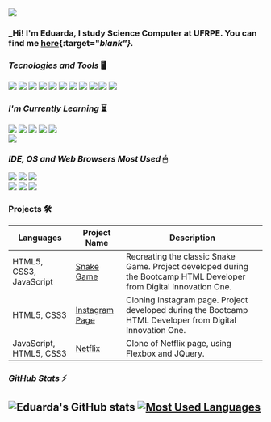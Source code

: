 <img src="https://i.redd.it/m6s5eytp33371.png" />

### _Hi! I'm Eduarda, I study Science Computer at UFRPE. You can find me [here](https://linktr.ee/eduarda.alves){:target="_blank"}._

### _Tecnologies and Tools_ 🖥

 <img src="https://img.shields.io/badge/Git-F05032?style=for-the-badge&logo=git&logoColor=white" /> <img src="https://img.shields.io/badge/Java-ED8B00?style=for-the-badge&logo=java&logoColor=white" /> 
 <img src="https://img.shields.io/badge/C-00599C?style=for-the-badge&logo=c&logoColor=white" /> <img src="https://img.shields.io/badge/JavaScript-323330?style=for-the-badge&logo=javascript&logoColor=F7DF1E" /> 
 <img src="https://img.shields.io/badge/CSS3-1572B6?style=for-the-badge&logo=css3&logoColor=white" /> <img src="https://img.shields.io/badge/HTML5-E34F26?style=for-the-badge&logo=html5&logoColor=white" /> 
 <img src="https://img.shields.io/badge/.NET-5C2D91?style=for-the-badge&logo=dot-net&logoColor=white" /> <img src="https://img.shields.io/badge/Markdown-000000?style=for-the-badge&logo=markdown&logoColor=white" /> 
 <img src="https://img.shields.io/badge/Bootstrap-563D7C?style=for-the-badge&logo=bootstrap&logoColor=white" /> <img src="https://img.shields.io/badge/Spring-6DB33F?style=for-the-badge&logo=spring&logoColor=white" /> 
 <img src="https://img.shields.io/badge/Microsoft-666666?style=for-the-badge&logo=microsoft&logoColor=white" /> 

### _I'm Currently Learning_ ⏳ 

 <img src="https://img.shields.io/badge/Python-3776AB?style=for-the-badge&logo=python&logoColor=white" /> <img src="https://img.shields.io/badge/C%23-239120?style=for-the-badge&logo=c-sharp&logoColor=white" /> <img src="https://img.shields.io/badge/Java-ED8B00?style=for-the-badge&logo=java&logoColor=white" />
 <img src="https://img.shields.io/badge/MySQL-00000F?style=for-the-badge&logo=mysql&logoColor=white" /> 
 <img src="https://img.shields.io/badge/Microsoft%20SQL%20Sever-CC2927?style=for-the-badge&logo=microsoft%20sql%20server&logoColor=white" />  
 <img src="https://img.shields.io/badge/.NET-5C2D91?style=for-the-badge&logo=dot-net&logoColor=white" />
  

### _IDE, OS and Web Browsers Most Used_ 🖱 

 <img src="https://img.shields.io/badge/Firefox_Browser-FF7139?style=for-the-badge&logo=Firefox-Browser&logoColor=white" /> <img src="https://img.shields.io/badge/Linux_Mint-87CF3E?style=for-the-badge&logo=linux-mint&logoColor=white" /> 
 <img src="https://img.shields.io/badge/Windows-0078D6?style=for-the-badge&logo=windows&logoColor=white" />  
 <img src="https://img.shields.io/badge/Opera-FF1B2D?style=for-the-badge&logo=Opera&logoColor=white" /> <img src="https://img.shields.io/badge/IntelliJIDEA-000000.svg?style=for-the-badge&logo=intellij-idea&logoColor=white" /> 
 <img src="https://img.shields.io/badge/Visual_Studio_Code-0078D4?style=for-the-badge&logo=visual%20studio%20code&logoColor=white" />
 
 ### Projects 🛠

Languages | Project Name | Description 
---------- | --------------- | ----------
HTML5, CSS3, JavaScript | [Snake Game](https://github.com/saintravi/snakegame) | Recreating the classic Snake Game. Project developed during the Bootcamp HTML Developer from Digital Innovation One.
HTML5, CSS3 | [Instagram Page](https://github.com/saintravi/instagram-inicial) | Cloning Instagram page. Project developed during the Bootcamp HTML Developer from Digital Innovation One.
JavaScript, HTML5, CSS3 | [Netflix](https://github.com/saintravi/netflix-layout) | Clone of Netflix page, using Flexbox and JQuery.



### _GitHub Stats_ ⚡️

## ![Eduarda's GitHub stats](https://github-readme-stats.vercel.app/api?username=saintravi&show_icons=true&theme=gotham) [![Most Used Languages](https://github-readme-stats.vercel.app/api/top-langs/?username=saintravi&layout=compact&theme=gotham)](https://github.com/saintravi/github-readme-stats)
